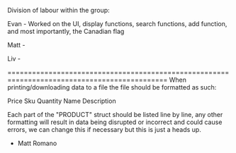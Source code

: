 Division of labour within the group:

Evan - Worked on the UI, display functions, search functions, add function, and most importantly, the Canadian flag 

Matt -

Liv -

=============================================================================================
When printing/downloading data to a file the file should be formatted as such:

Price
Sku
Quantity
Name
Description

Each part of the "PRODUCT" struct should be listed line by line,
any other formatting will result in data being disrupted or incorrect and could cause errors,
we can change this if necessary but this is just a heads up.

- Matt Romano
